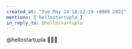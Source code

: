 ```yaml
---
created_at: "Tue May 24 18:12:19 +0000 2022"
mentions: ['hellostartupla']
in_reply_to: @hellostartupla
---
```


@hellostartupla 🙌🙌🙌